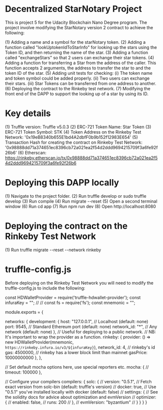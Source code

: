 # Decentralized StarNotary Project

This is project 5 for the Udacity Blockchain Nano Degree program. 
The project involve modifying the StarNotary version 2 contract to achieve the following:

(1) Adding a name and a symbol for the starNotary token.
(2) Adding a function called "lookUptokenIdToStarInfo" for looking up the stars using the Token ID, and then returning the name of the star.
(3) Adding a function called "exchangeStars" so that 2 users can exchange their star tokens.
(4) Adding a function for transferring a Star from the address of the caller. This function accepts 2 arguments, the address to transfer the star to and the token ID of the star.
(5) Adding unit tests for checking:
    (i)   The token name and token symbol could be added properly.
    (ii)  Two users can exchange their stars.
    (iii) Star Tokens can be transferred from one address to another.
(6) Deploying the contract to the Rinkeby test network.
(7) Modifying the front end of the DAPP to support the looking up of a star by using its ID.

# Key details

(1) Truffle version:      Truffle v5.0.3
(2) ERC-721 Token Name:   Star Token
(3) ERC-721 Token Symbol: STK
(4) Token Address on the Rinkeby Test Network:   '0x19eB8340b655E1bd4A2dbfF0b9b152f12983E654'
(5) Transaction Hash for creating the contract on Rinkeby Test Network: '0x98888dd71a374651ec8396cb72a021ea2f54d2ddd9694215709f3a6fe92f26b6'
(6) Etherscan: https://rinkeby.etherscan.io/tx/0x98888dd71a374651ec8396cb72a021ea2f54d2ddd9694215709f3a6fe92f26b6


# Deploying this DAPP locally

(1) Navigate to the project folder.
(2) Run truffle develop or sudo truffle develop
(3) Run compile
(4) Run migrate --reset
(5) Open a second terminal window
(6) Run cd app
(7) Run npm run dev
(8) Open http://localhost:8080

# Deploying the contract on the Rinkeby Test Network

(1) Run truffle migrate --reset --network rinkeby


# truffle-config.js

Before deploying on the Rinkeby Test Network you will need to modify the truffle-config.js to include the following:

const HDWalletProvider = require('truffle-hdwallet-provider');
const infuraKey = "<Infura PROJECT ID>";
//
// const fs = require('fs');
const mnemonic = "<METAMASK SEED>";

module.exports = {

  networks: {
    development: {
      host: "127.0.0.1",     // Localhost (default: none)
      port: 9545,            // Standard Ethereum port (default: none)
      network_id: "*",       // Any network (default: none)
     },
    // Useful for deploying to a public network.
    // NB: It's important to wrap the provider as a function.
    rinkeby: {
      provider: () => new HDWalletProvider(mnemonic, `https://rinkeby.infura.io/v3/${infuraKey}`),
        network_id: 4,       // rinkeby's id
        gas: 4500000,        // rinkeby has a lower block limit than mainnet
        gasPrice: 10000000000
    },
  },

  // Set default mocha options here, use special reporters etc.
  mocha: {
    // timeout: 100000
  },

  // Configure your compilers
  compilers: {
    solc: {
      // version: "0.5.1",    // Fetch exact version from solc-bin (default: truffle's version)
      // docker: true,        // Use "0.5.1" you've installed locally with docker (default: false)
      // settings: {          // See the solidity docs for advice about optimization and evmVersion
      //  optimizer: {
      //    enabled: false,
      //    runs: 200
      //  },
      //  evmVersion: "byzantium"
      // }
    }
  }
}

